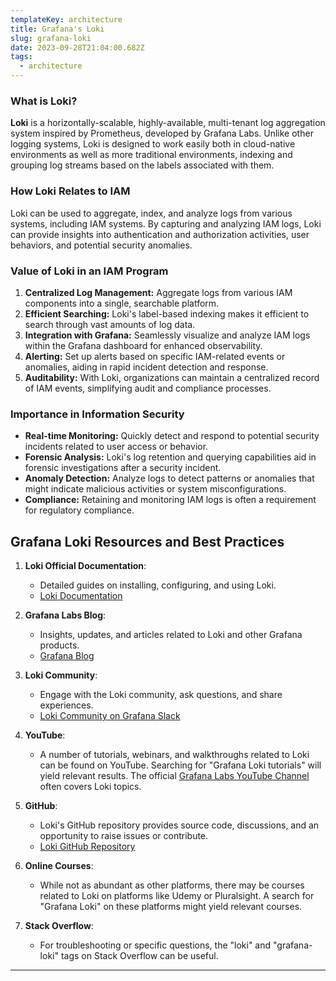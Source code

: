 ```yaml
---
templateKey: architecture
title: Grafana's Loki
slug: grafana-loki
date: 2023-09-28T21:04:00.682Z
tags:
  - architecture
---
```


### What is Loki?

**Loki** is a horizontally-scalable, highly-available, multi-tenant log aggregation system inspired by Prometheus, developed by Grafana Labs. Unlike other logging systems, Loki is designed to work easily both in cloud-native environments as well as more traditional environments, indexing and grouping log streams based on the labels associated with them.

### How Loki Relates to IAM

Loki can be used to aggregate, index, and analyze logs from various systems, including IAM systems. By capturing and analyzing IAM logs, Loki can provide insights into authentication and authorization activities, user behaviors, and potential security anomalies.

### Value of Loki in an IAM Program

1. **Centralized Log Management:** Aggregate logs from various IAM components into a single, searchable platform.
2. **Efficient Searching:** Loki's label-based indexing makes it efficient to search through vast amounts of log data.
3. **Integration with Grafana:** Seamlessly visualize and analyze IAM logs within the Grafana dashboard for enhanced observability.
4. **Alerting:** Set up alerts based on specific IAM-related events or anomalies, aiding in rapid incident detection and response.
5. **Auditability:** With Loki, organizations can maintain a centralized record of IAM events, simplifying audit and compliance processes.

### Importance in Information Security

- **Real-time Monitoring:** Quickly detect and respond to potential security incidents related to user access or behavior.
- **Forensic Analysis:** Loki's log retention and querying capabilities aid in forensic investigations after a security incident.
- **Anomaly Detection:** Analyze logs to detect patterns or anomalies that might indicate malicious activities or system misconfigurations.
- **Compliance:** Retaining and monitoring IAM logs is often a requirement for regulatory compliance.

## Grafana Loki Resources and Best Practices

1. **Loki Official Documentation**: 
   - Detailed guides on installing, configuring, and using Loki.
   - [Loki Documentation](https://grafana.com/docs/loki/latest/)

2. **Grafana Labs Blog**: 
   - Insights, updates, and articles related to Loki and other Grafana products.
   - [Grafana Blog](https://grafana.com/blog/)

3. **Loki Community**: 
   - Engage with the Loki community, ask questions, and share experiences.
   - [Loki Community on Grafana Slack](https://slack.grafana.com/)

4. **YouTube**: 
   - A number of tutorials, webinars, and walkthroughs related to Loki can be found on YouTube. Searching for "Grafana Loki tutorials" will yield relevant results. The official [Grafana Labs YouTube Channel](https://www.youtube.com/c/GrafanaLabs) often covers Loki topics.

5. **GitHub**: 
   - Loki's GitHub repository provides source code, discussions, and an opportunity to raise issues or contribute.
   - [Loki GitHub Repository](https://github.com/grafana/loki)

6. **Online Courses**: 
   - While not as abundant as other platforms, there may be courses related to Loki on platforms like Udemy or Pluralsight. A search for "Grafana Loki" on these platforms might yield relevant courses.

7. **Stack Overflow**: 
   - For troubleshooting or specific questions, the "loki" and "grafana-loki" tags on Stack Overflow can be useful.



---

